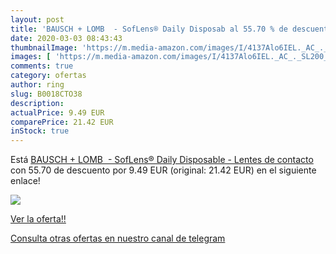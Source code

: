 ```yaml
---
layout: post
title: 'BAUSCH + LOMB  - SofLens® Daily Disposab al 55.70 % de descuento'
date: 2020-03-03 08:43:43
thumbnailImage: 'https://m.media-amazon.com/images/I/4137Alo6IEL._AC_._SL200_.jpg'
images: [ 'https://m.media-amazon.com/images/I/4137Alo6IEL._AC_._SL200_.jpg' ]
comments: true
category: ofertas
author: ring
slug: B0018CTO38
description:
actualPrice: 9.49 EUR
comparePrice: 21.42 EUR
inStock: true
---
```


Está [BAUSCH + LOMB  - SofLens® Daily Disposable - Lentes de contacto](https://www.amazon.com/dp/B0018CTO38/?tag=redken08-20) con 55.70 de descuento por 9.49 EUR (original: 21.42 EUR) en el siguiente enlace!

[![](https://m.media-amazon.com/images/I/4137Alo6IEL._AC_._SL200_.jpg)](https://www.amazon.com/dp/B0018CTO38/?tag=redken08-20)

[Ver la oferta!!](https://www.amazon.com/dp/B0018CTO38/?tag=redken08-20)

[Consulta otras ofertas en nuestro canal de telegram](https://t.me/s/ofertas25)
